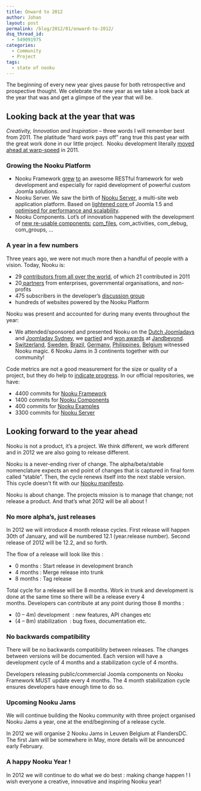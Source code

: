 ```yaml
---
title: Onward to 2012
author: Johan
layout: post
permalink: /blog/2012/01/onward-to-2012/
dsq_thread_id:
  - 549091975
categories:
  - Community
  - Project
tags:
  - state of nooku
---
```

<div>
  <p>
    <span id="internal-source-marker_0.2972320301923901">The beginning of every new year gives pause for both retrospective and prospective thought. We celebrate the new year as we take a look back at the year that was and get a glimpse of the year that will be.</span>
  </p>
  
  <h2>
    Looking back at the year that was
  </h2>
  
  <p>
    <em>Creativity, Innovation and Inspiration</em> &#8211; three words I will remember best from 2011. The platitude “hard work pays off” rang true this past year with the great work done in our little project.  Nooku development literally <a href="http://blog.nooku.org/2011/05/nooku-development-at-warpspeed/#more-1493">moved ahead at warp-speed</a> in 2011.
  </p>
  
  <h3>
    Growing the Nooku Platform
  </h3>
  
  <ul>
    <li>
      Nooku Framework <a href="http://blog.nooku.org/2011/07/nooku-07-alpha-3-released/">grew</a> <a href="http://blog.nooku.org/2011/10/nooku-07-alpha-4-released/">to</a> an awesome RESTful framework for web development and especially for rapid development of powerful custom Joomla solutions.
    </li>
    <li>
      Nooku Server. We saw the birth of <a href="http://blog.nooku.org/2010/12/nooku-server-joomla-on-steroids/">Nooku Server</a>, a multi-site web application platform. Based on <a href="http://blog.nooku.org/2011/01/creating-a-diet-for-nooku-server/">lightened core </a>of Joomla 1.5 and <a href="http://blog.nooku.org/2011/01/nooku-server-loses-40-weight/">optimised for performance and scalability</a>.
    </li>
    <li>
      Nooku Components. Lot’s of innovation happened with the development of <a href="http://nooku.assembla.com/spaces/nooku-components/wiki">new re-usable components:</a> <a href="http://blog.nooku.org/2011/08/meet-com_files-joomla-file-management-2-0/">com_files</a>, com_activities, com_debug, com_groups, &#8230;
    </li>
  </ul>
</div>

<!--more-->

<div>
  <h3>
    A year in a few numbers
  </h3>
  
  <p>
    Three years ago, we were not much more then a handful of people with a vision. Today, Nooku is:
  </p>
  
  <ul>
    <li>
      29 <a href="http://www.ohloh.net/p/nooku/contributors">contributors from all over the world</a>, of which 21 contributed in 2011
    </li>
    <li>
      20<a href="http://nooku.org/partners.html"> partners</a> from enterprises, governmental organisations, and non-profits
    </li>
    <li>
      475 subscribers in the developer’s <a href="http://lists.nooku.org/">discussion group</a>
    </li>
    <li>
      hundreds of websites powered by the Nooku Platform
    </li>
  </ul>
  
  <p>
    Nooku was present and accounted for during many events throughout the year:
  </p>
  
  <ul>
    <li>
      We attended/sponsored and presented Nooku on the <a href="http://blog.nooku.org/2011/03/the-joomladays-nl-are-coming/">Dutch Joomladays</a> and <a href="http://blog.nooku.org/2011/10/nooku-server-on-tour/">Joomladay Sydney</a>, we <a href="http://blog.nooku.org/2011/04/announcing-first-nooku-party/">partied</a> and <a href="http://blog.nooku.org/2011/05/nooku-community-wins-4-joscars/">won awards</a> at <a href="http://blog.nooku.org/2011/05/the-final-countdown-to-jab11/">Jandbeyond</a>.
    </li>
    <li>
      <a href="http://blog.nooku.org/2011/02/jamming-in-lugano-with-nooku/">Switzerland</a>, <a href="http://blog.nooku.org/2011/03/jamming-in-stockholm-with-nooku/">Sweden</a>, <a href="http://blog.nooku.org/2011/09/september-has-been-nooku-fied/">Brazil</a>, <a href="http://blog.nooku.org/2011/09/september-has-been-nooku-fied/">Germany</a>, <a href="http://blog.nooku.org/2011/12/nooku-jam-manila-2011/">Philippines</a>, <a href="http://blog.nooku.org/2011/12/impressions-from-nooku-jam-leuven/">Belgium</a> witnessed Nooku magic. 6 Nooku Jams in 3 continents together with our community!
    </li>
  </ul>
  
  <p>
    Code metrics are not a good measurement for the size or quality of a project, but they do help to <a href="http://www.ohloh.net/p/nooku">indicate progress</a>. In our official repositories, we have:
  </p>
  
  <ul>
    <li>
      4400 commits for <a href="http://nooku.assembla.com/spaces/nooku-framework">Nooku Framework</a><a href="https://www.assembla.com/spaces/nooku-framework"></a>
    </li>
    <li>
      1400 commits for <a href="http://nooku.assembla.com/spaces/nooku-components">Nooku Components</a><a href="https://www.assembla.com/spaces/nooku-components"></a>
    </li>
    <li>
      400 commits for <a href="http://nooku.assembla.com/spaces/nooku-examples">Nooku Examples</a>
    </li>
    <li>
      3300 commits for <a href="http://nooku.assembla.com/spaces/nooku-server">Nooku Server</a>
    </li>
  </ul>
  
  <h2>
    Looking forward to the year ahead
  </h2>
  
  <p>
    Nooku is not a product, it’s a project. We think different, we work different and in 2012 we are also going to release different.
  </p>
  
  <p>
    Nooku is a never-ending river of change. The alpha/beta/stable nomenclature expects an end point of changes that is captured in final form called “stable”. Then, the cycle renews itself into the next stable version. This cycle doesn’t fit with our <a href="http://blog.nooku.org/2011/04/the-nooku-manifesto/">Nooku manifesto</a>.<a href="http://blog.nooku.org/2011/04/the-nooku-manifesto/"> </a>
  </p>
  
  <p>
    Nooku is about change. The projects mission is to manage that change; not release a product. And that’s what 2012 will be all about !
  </p>
  
  <h3>
    No more alpha’s, just releases
  </h3>
  
  <p>
    In 2012 we will introduce 4 month release cycles. First release will happen 30th of January, and will be numbered 12.1 (year.release number). Second release of 2012 will be 12.2, and so forth.
  </p>
  
  <p>
  </p>
  
  <p>
    The flow of a release will look like this :
  </p>
  
  <ul>
    <li>
      0 months : Start release in development branch
    </li>
    <li>
      4 months : Merge release into trunk
    </li>
    <li>
      8 months : Tag release
    </li>
  </ul>
  
  <p>
    Total cycle for a release will be 8 months. Work in trunk and development is done at the same time so there will be a release every 4 months. Developers can contribute at any point during those 8 months :
  </p>
  
  <ul>
    <li>
      (0 – 4m) development  : new features, API changes etc
    </li>
    <li>
      (4 – 8m) stabilization  : bug fixes, documentation etc.
    </li>
  </ul>
  
  <h3>
    No backwards compatibility
  </h3>
  
  <p>
    There will be no backwards compatibility between releases. The changes between versions will be documented. Each version will have a development cycle of 4 months and a stabilization cycle of 4 months.
  </p>
  
  <p>
    Developers releasing public/commercial Joomla components on Nooku Framework MUST update every 4 months. The 4 month stabilization cycle ensures developers have enough time to do so.
  </p>
  
  <h3>
    Upcoming Nooku Jams
  </h3>
</div>

<div>
  <p>
    We will continue building the Nooku community with three project organised Nooku Jams a year, one at the end/beginning of a release cycle.
  </p>
  
  <p>
    In 2012 we will organise 2 Nooku Jams in Leuven Belgium at FlandersDC. The first Jam will be somewhere in May, more details will be announced early February.
  </p>
  
  <h3>
    A happy Nooku Year !
  </h3>
</div>

<div>
  <p>
    <span id="internal-source-marker_0.2972320301923901"> </span>
  </p>
  
  <p>
    In 2012 we will continue to do what we do best : making change happen ! I wish everyone a creative, innovative and inspiring Nooku year!
  </p>
</div>